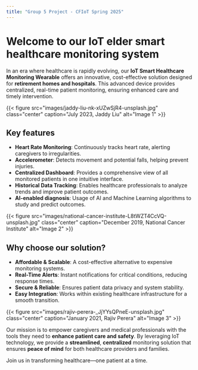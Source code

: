 ```yaml
---
title: "Group 5 Project - CFIoT Spring 2025"
---
```


# Welcome to our IoT elder smart healthcare monitoring system

In an era where healthcare is rapidly evolving, our **IoT Smart Healthcare Monitoring Wearable** offers an innovative, cost-effective solution designed for **retirement homes and hospitals**. This advanced device provides centralized, real-time patient monitoring, ensuring enhanced care and timely intervention.

{{< figure src="images/jaddy-liu-nk-xUZwSjR4-unsplash.jpg" class="center" caption="July 2023, Jaddy Liu"  alt="Image 1" >}}

## Key features

- **Heart Rate Monitoring**: Continuously tracks heart rate, alerting caregivers to irregularities.
- **Accelerometer**: Detects movement and potential falls, helping prevent injuries.
- **Centralized Dashboard**: Provides a comprehensive view of all monitored patients in one intuitive interface.
- **Historical Data Tracking**: Enables healthcare professionals to analyze trends and improve patient outcomes.
- **AI-enabled diagnosis**: Usage of AI and Machine Learning algorithms to study and predict outcomes.

{{< figure src="images/national-cancer-institute-L8tWZT4CcVQ-unsplash.jpg" class="center" caption="December 2019, National Cancer Institute"  alt="Image 2" >}}

## Why choose our solution?

- **Affordable & Scalable**: A cost-effective alternative to expensive monitoring systems.
- **Real-Time Alerts**: Instant notifications for critical conditions, reducing response times.
- **Secure & Reliable**: Ensures patient data privacy and system stability.
- **Easy Integration**: Works within existing healthcare infrastructure for a smooth transition.

{{< figure src="images/rajiv-perera-_JjYYsQPneE-unsplash.jpg" class="center" caption="January 2021, Rajiv Perera"  alt="Image 3" >}}

Our mission is to empower caregivers and medical professionals with the tools they need to **enhance patient care and safety**. By leveraging IoT technology, we provide a **streamlined**, **centralized** monitoring solution that ensures **peace of mind** for both healthcare providers and families.

Join us in transforming healthcare—one patient at a time.
